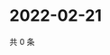 # 2022-02-21

共 0 条

<!-- BEGIN WEIBO -->
<!-- 最后更新时间 Mon Feb 21 2022 07:00:54 GMT+0800 (China Standard Time) -->

<!-- END WEIBO -->
